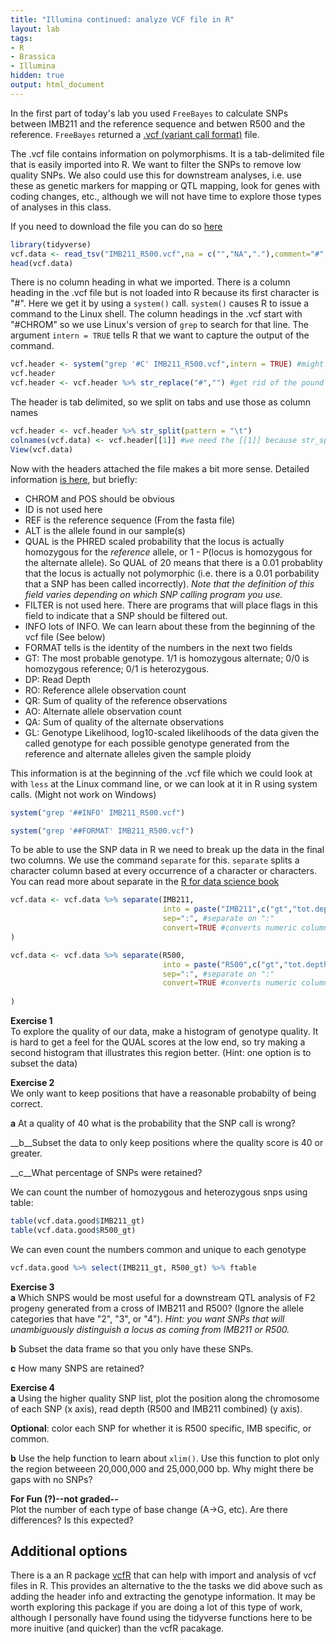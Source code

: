 ```yaml
---
title: "Illumina continued: analyze VCF file in R"
layout: lab
tags:
- R
- Brassica
- Illumina
hidden: true
output: html_document
---
```


In the first part of today's lab you used `FreeBayes` to calculate SNPs between IMB211 and the reference sequence and betwen R500 and the reference.  `FreeBayes` returned a [.vcf (variant call format)](http://www.1000genomes.org/wiki/Analysis/Variant%20Call%20Format/vcf-variant-call-format-version-40_) file.

The .vcf file contains information on polymorphisms.  It is a tab-delimited file that is easily imported into R.  We want to filter the SNPs to remove low quality SNPs.  We also could use this for downstream analyses, i.e. use these as genetic markers for mapping or QTL mapping, look for genes with coding changes, etc., although we will not have time to explore those types of analyses in this class.

If you need to download the file you can do so [here]({{site.baseurl}}/data/IMB211_R500.vcf.gz)


```r
library(tidyverse)
vcf.data <- read_tsv("IMB211_R500.vcf",na = c("","NA","."),comment="#",col_names = FALSE)
head(vcf.data)
```



There is no column heading in what we imported.  There is a column heading in the .vcf file but is not loaded into R because its first character is "#".  Here we get it by using a `system()` call.  `system()` causes R to issue a command to the Linux shell.  The column headings in the .vcf start with "#CHROM" so we use Linux's version of `grep` to search for that line.  The argument `intern = TRUE` tells R that we want to capture the output of the command.


```r
vcf.header <- system("grep '#C' IMB211_R500.vcf",intern = TRUE) #might not work on Windows
vcf.header
vcf.header <- vcf.header %>% str_replace("#","") #get rid of the pound sign
```



The header is tab delimited, so we split on tabs and use those as column names

```r
vcf.header <- vcf.header %>% str_split(pattern = "\t")
colnames(vcf.data) <- vcf.header[[1]] #we need the [[1]] because str_split returns a list and we want the first element
View(vcf.data)
```

Now with the headers attached the file makes a bit more sense.  Detailed information [is here](https://samtools.github.io/hts-specs/VCFv4.2.pdf), but briefly:

* CHROM and POS should be obvious
* ID is not used here
* REF is the reference sequence (From the fasta file)
* ALT is the allele found in our sample(s)
* QUAL is the PHRED scaled probability that the locus is actually homozygous for the _reference_ allele, or 1 - P(locus is homozygous for the alternate allele).  So QUAL of 20 means that there is a 0.01 probablity that the locus is actually not polymorphic (i.e. there is a 0.01 porbability that a SNP has been called incorrectly). _Note that the definition of this field varies depending on which SNP calling program you use._
* FILTER is not used here.  There are programs that will place flags in this field to indicate that a SNP should be filtered out.
* INFO lots of INFO.  We can learn about these from the beginning of the vcf file (See below)
* FORMAT tells is the identity of the numbers in the next two fields
* GT: The most probable genotype.  1/1 is homozygous alternate; 0/0 is homozygous reference; 0/1 is heterozygous.
* DP: Read Depth
* RO: Reference allele observation count
* QR: Sum of quality of the reference observations
* AO: Alternate allele observation count
* QA: Sum of quality of the alternate observations
* GL: Genotype Likelihood, log10-scaled likelihoods of the data given the called genotype for each possible genotype generated from the reference and alternate alleles given the sample ploidy

This information is at the beginning of the .vcf file which we could look at with `less` at the Linux command line, or we can look at it in R using system calls.  (Might not work on Windows)


```r
system("grep '##INFO' IMB211_R500.vcf")

system("grep '##FORMAT' IMB211_R500.vcf")
```



To be able to use the SNP data in R we need to break up the data in the final two columns.  We use the command `separate` for this.  `separate` splits a character column based at every occurrence of a character or characters.  You can read more about separate in the [R for data science book](http://r4ds.had.co.nz/tidy-data.html#separating-and-uniting)


```r
vcf.data <- vcf.data %>% separate(IMB211,
                                  into = paste("IMB211",c("gt","tot.depth","ref.depth","ref.qual","alt.depth","alt.qual","gt.lik"),sep="_"), # new column names
                                  sep=":", #separate on ":" 
                                  convert=TRUE #converts numeric columns to numeric
)

vcf.data <- vcf.data %>% separate(R500,
                                  into = paste("R500",c("gt","tot.depth","ref.depth","ref.qual","alt.depth","alt.qual","gt.lik"),sep="_"), # new column names
                                  sep=":", #separate on ":" 
                                  convert=TRUE #converts numeric columns to numeric
                                  
)
```


__Exercise 1__  
To explore the quality of our data, make a histogram of genotype quality.  It is hard to get a feel for the QUAL scores at the low end, so try making a second histogram that illustrates this region better. (Hint: one option is to subset the data)


__Exercise 2__  
We only want to keep positions that have a reasonable probabilty of being correct.  

__a__ At a quality of 40 what is the probability that the SNP call is wrong?

__b__Subset the data to only keep positions where the quality score is 40 or greater.  

__c__What percentage of SNPs were retained?



We can count the number of homozygous and heterozygous snps using table:


```r
table(vcf.data.good$IMB211_gt)
table(vcf.data.good$R500_gt)
```

We can even count the numbers common and unique to each genotype


```r
vcf.data.good %>% select(IMB211_gt, R500_gt) %>% ftable
```

__Exercise 3__  
__a__ Which SNPS would be most useful for a downstream QTL analysis of F2 progeny generated from a cross of IMB211 and R500?  (Ignore the allele categories that have "2", "3", or "4").  _Hint: you want SNPs that will unambiguously distinguish a locus as coming from IMB211 or R500._

__b__ Subset the data frame so that you only have these SNPs.  

__c__ How many SNPS are retained?

__Exercise 4__  
__a__ Using the higher quality SNP list, plot the position along the chromosome of each SNP (x axis), read depth (R500 and IMB211 combined) (y axis).  

__Optional__: color each SNP for whether it is R500 specific, IMB specific, or common.

__b__ Use the help function to learn about `xlim()`.  Use this function to plot only the region betweeen 20,000,000 and 25,000,000 bp.  Why might there be gaps with no SNPs? 



__For Fun (?)--not graded--__  
Plot the number of each type of base change (A->G, etc).  Are there differences?  Is this expected?

## Additional options

There is a an R package [vcfR](https://cran.r-project.org/web/packages/vcfR/vignettes/intro_to_vcfR.html) that can help with import and analysis of vcf files in R.  This provides an alternative to the the tasks we did above such as adding the header info and extracting the genotype information.  It may be worth exploring this package if you are doing a lot of this type of work, although I personally have found using the tidyverse functions here to be more inuitive (and quicker) than the vcfR pacakage.
